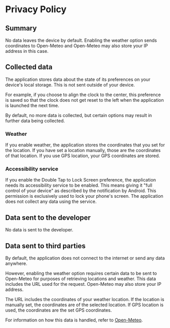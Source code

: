 # Privacy Policy

## Summary
No data leaves the device by default. Enabling the weather option sends coordinates to Open-Meteo and Open-Meteo may also store your IP address in this case.

## Collected data
The application stores data about the state of its preferences on your device's local storage. This is not sent outside of your device.

For example, if you choose to align the clock to the center, this preference is saved so that the clock does not get reset to the left when the application is launched the next time.

By default, no more data is collected, but certain options may result in further data being collected.

### Weather
If you enable weather, the application stores the coordinates that you set for the location. If you have set a location manually, those are the coordinates of that location. If you use GPS location, your GPS coordinates are stored.

### Accessibility service
If you enable the Double Tap to Lock Screen preference, the application needs its accessibility service to be enabled. This means giving it "full control of your device" as described by the notification by Android. This permission is exclusively used to lock your phone's screen. The application does not collect any data using the service. 

## Data sent to the developer
No data is sent to the developer.

## Data sent to third parties
By default, the application does not connect to the internet or send any data anywhere. 

However, enabling the weather option requires certain data to be sent to Open-Meteo for purposes of retrieving locations and weather. This data includes the URL used for the request. Open-Meteo may also store your IP address.

The URL includes the coordinates of your weather location. If the location is manually set, the coordinates are of the selected location. If GPS location is used, the coordinates are the set GPS coordinates.

For information on how this data is handled, refer to [Open-Meteo](https://open-meteo.com/en/terms).
